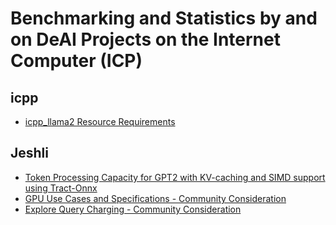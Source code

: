 # Benchmarking and Statistics by and on DeAI Projects on the Internet Computer (ICP)

## icpp
- [icpp_llama2 Resource Requirements](https://github.com/icppWorld/icpp_llm/blob/main/llama2_c/README_llama2_c_resource_requirements.md)

## Jeshli
- [Token Processing Capacity for GPT2 with KV-caching and SIMD support using Tract-Onnx](https://github.com/modclub-app/rust-connect-py-ai-to-ic/tree/main/internet_computer/examples/gpt2)
- [GPU Use Cases and Specifications - Community Consideration](https://forum.dfinity.org/t/community-consideration-gpu-use-cases-and-specifications/26309/8)
- [Explore Query Charging - Community Consideration](https://forum.dfinity.org/t/community-consideration-explore-query-charging/19247/32)
